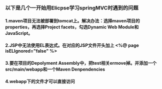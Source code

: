 ### 以下是几个一开始用Elicpse学习springMVC时遇到的问题

#### 1.maven项目无法被部署到tomcat上。解决办法：选择maven项目的properties，再选择Project facets，勾选Dynamic Web  Module和JavaScript。
#### 2.JSP中无法使用EL表达式。在对应的JSP文件开头加上  <%@ page isELIgnored="false" %>
#### 3.要在项目的Depolyment Assembly中，把test相关ermove掉。并添加一个src/main/webapp和一个Maven Denpendencies
#### 4.webapp下的文件才可以直接访问
